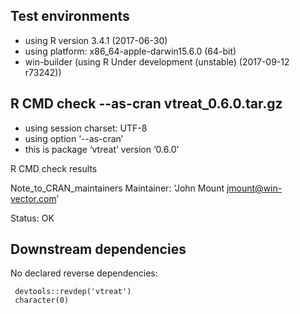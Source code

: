 
## Test environments

* using R version 3.4.1 (2017-06-30)
* using platform: x86_64-apple-darwin15.6.0 (64-bit)
* win-builder (using R Under development (unstable) (2017-09-12 r73242))


## R CMD check --as-cran vtreat_0.6.0.tar.gz

* using session charset: UTF-8
* using option ‘--as-cran’
* this is package ‘vtreat’ version ‘0.6.0’

R CMD check results

 Note_to_CRAN_maintainers
Maintainer: ‘John Mount <jmount@win-vector.com>’

Status: OK


## Downstream dependencies

No declared reverse dependencies:

     devtools::revdep('vtreat')
     character(0)
